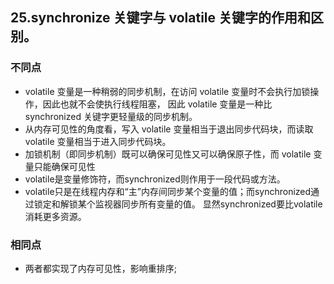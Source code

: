 ## 25.synchronize 关键字与 volatile 关键字的作用和区别。
### 不同点
-	volatile 变量是一种稍弱的同步机制，在访问 volatile 变量时不会执行加锁操作，因此也就不会使执行线程阻塞，
	因此 volatile 变量是一种比 synchronized 关键字更轻量级的同步机制。
-	从内存可见性的角度看，写入 volatile 变量相当于退出同步代码块，而读取 volatile 变量相当于进入同步代码块。	
-	加锁机制（即同步机制）既可以确保可见性又可以确保原子性，而 volatile 变量只能确保可见性
-	volatile是变量修饰符，而synchronized则作用于一段代码或方法。
-	 volatile只是在线程内存和“主”内存间同步某个变量的值；而synchronized通过锁定和解锁某个监视器同步所有变量的值。
		显然synchronized要比volatile消耗更多资源。 
### 相同点
-	两者都实现了内存可见性，影响重排序;